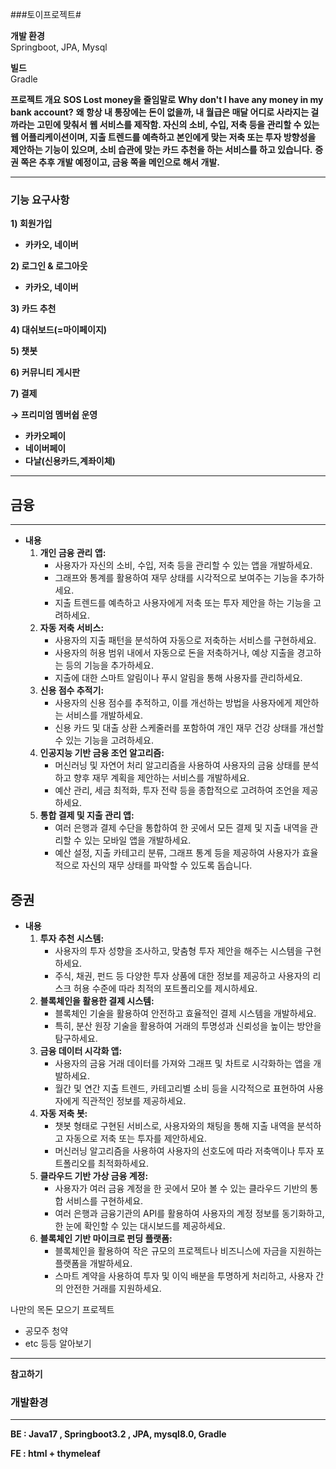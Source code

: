###토이프로젝트#

<b>개발 환경</b><br>
Springboot, JPA, Mysql

<b>빌드</b><br>
Gradle

**프로젝트 개요**
**SOS Lost money을 줄임말로**
**Why don't I have any money in my bank account?**
**왜 항상 내 통장에는 돈이 없을까, 내 월급은 매달 어디로 사라지는 걸까라는 고민에 맞춰서**
**웹 서비스를 제작함. 자신의 소비, 수입, 저축 등을 관리할 수 있는 웹 어플리케이션이며, 지출 트렌드를 예측하고 본인에게 맞는 저축 또는 투자 방향성을 제안하는 기능이 있으며, 소비 습관에 맞는 카드 추천을 하는 서비스를 하고 있습니다.**
**증권 쪽은 추후 개발 예정이고, 금융 쪽을 메인으로 해서 개발.**

---

### **기능 요구사항**

**1) 회원가입**

- **카카오, 네이버**

**2) 로그인 & 로그아웃**

- **카카오, 네이버**

**3) 카드 추천**

**4) 대쉬보드(=마이페이지)**

**5) 챗봇**

**6) 커뮤니티 게시판**

**7) 결제**

**→ 프리미엄 멤버쉽 운영**

- **카카오페이**
- **네이버페이**
- **다날(신용카드,계좌이체)**
---

## **금융**

---

- **내용**
    1. **개인 금융 관리 앱:**
        - 사용자가 자신의 소비, 수입, 저축 등을 관리할 수 있는 앱을 개발하세요.
        - 그래프와 통계를 활용하여 재무 상태를 시각적으로 보여주는 기능을 추가하세요.
        - 지출 트렌드를 예측하고 사용자에게 저축 또는 투자 제안을 하는 기능을 고려하세요.
    2. **자동 저축 서비스:**
        - 사용자의 지출 패턴을 분석하여 자동으로 저축하는 서비스를 구현하세요.
        - 사용자의 허용 범위 내에서 자동으로 돈을 저축하거나, 예상 지출을 경고하는 등의 기능을 추가하세요.
        - 지출에 대한 스마트 알림이나 푸시 알림을 통해 사용자를 관리하세요.
    3. **신용 점수 추적기:**
        - 사용자의 신용 점수를 추적하고, 이를 개선하는 방법을 사용자에게 제안하는 서비스를 개발하세요.
        - 신용 카드 및 대출 상환 스케줄러를 포함하여 개인 재무 건강 상태를 개선할 수 있는 기능을 고려하세요.
    4. **인공지능 기반 금융 조언 알고리즘:**
        - 머신러닝 및 자연어 처리 알고리즘을 사용하여 사용자의 금융 상태를 분석하고 향후 재무 계획을 제안하는 서비스를 개발하세요.
        - 예산 관리, 세금 최적화, 투자 전략 등을 종합적으로 고려하여 조언을 제공하세요.
    5. **통합 결제 및 지출 관리 앱:**
        - 여러 은행과 결제 수단을 통합하여 한 곳에서 모든 결제 및 지출 내역을 관리할 수 있는 모바일 앱을 개발하세요.
        - 예산 설정, 지출 카테고리 분류, 그래프 통계 등을 제공하여 사용자가 효율적으로 자신의 재무 상태를 파악할 수 있도록 돕습니다.

## **증권**

- **내용**
    1. **투자 추천 시스템:**
        - 사용자의 투자 성향을 조사하고, 맞춤형 투자 제안을 해주는 시스템을 구현하세요.
        - 주식, 채권, 펀드 등 다양한 투자 상품에 대한 정보를 제공하고 사용자의 리스크 허용 수준에 따라 최적의 포트폴리오를 제시하세요.
    2. **블록체인을 활용한 결제 시스템:**
        - 블록체인 기술을 활용하여 안전하고 효율적인 결제 시스템을 개발하세요.
        - 특히, 분산 원장 기술을 활용하여 거래의 투명성과 신뢰성을 높이는 방안을 탐구하세요.
    1. **금융 데이터 시각화 앱:**
        - 사용자의 금융 거래 데이터를 가져와 그래프 및 차트로 시각화하는 앱을 개발하세요.
        - 월간 및 연간 지출 트렌드, 카테고리별 소비 등을 시각적으로 표현하여 사용자에게 직관적인 정보를 제공하세요.
    2. **자동 저축 봇:**
        - 챗봇 형태로 구현된 서비스로, 사용자와의 채팅을 통해 지출 내역을 분석하고 자동으로 저축 또는 투자를 제안하세요.
        - 머신러닝 알고리즘을 사용하여 사용자의 선호도에 따라 저축액이나 투자 포트폴리오를 최적화하세요.
    3. **클라우드 기반 가상 금융 계정:**
        - 사용자가 여러 금융 계정을 한 곳에서 모아 볼 수 있는 클라우드 기반의 통합 서비스를 구현하세요.
        - 여러 은행과 금융기관의 API를 활용하여 사용자의 계정 정보를 동기화하고, 한 눈에 확인할 수 있는 대시보드를 제공하세요.
    4. **블록체인 기반 마이크로 펀딩 플랫폼:**
        - 블록체인을 활용하여 작은 규모의 프로젝트나 비즈니스에 자금을 지원하는 플랫폼을 개발하세요.
        - 스마트 계약을 사용하여 투자 및 이익 배분을 투명하게 처리하고, 사용자 간의 안전한 거래를 지원하세요.


나만의 목돈 모으기 프로젝트
- 공모주 청약
- etc 등등 알아보기
---
**참고하기**

### **개발환경**

---

**BE : Java17 , Springboot3.2 , JPA, mysql8.0, Gradle**

**FE : html + thymeleaf**

